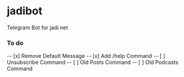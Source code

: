 # jadibot
Telegram Bot for jadi.net

### To do

-- [x] Remove Default Message
-- [x] Add /help Command
-- [ ] Unsubscribe Command
-- [ ] Old Posts Command
-- [ ] Old Podcasts Command
